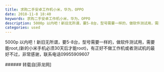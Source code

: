 ```yaml
---
title: 求购二手安卓工作机小米，华为，OPPO
date: 2018-11-8 18:40
keywords: 求购二手安卓工作机小米，华为，OPPO
description: 5000p 以内吧！新旧无所谓，要5-8台，型号需要一样的，做软件测试用，需要能root,(新的小米手机必须30天后才能root)，有正好不做工作机或者测试机的最好不过，非常感谢，联系电话09955909607
categories: used
---
```

<td class="t_f" id="postmessage_2240137">

5000p 以内吧！新旧无所谓，要5-8台，型号需要一样的，做软件测试用，需要能root,(新的小米手机必须30天后才能root)，有正好不做工作机或者测试机的最好不过，非常感谢，联系电话09955909607<br/>
</td>
###### 转载自[菲龙网]